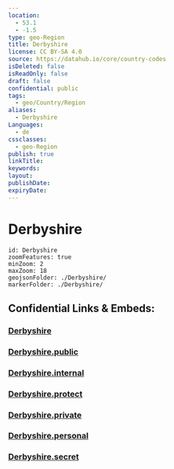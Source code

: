 ```yaml
---
location:
  - 53.1
  - -1.5
type: geo-Region
title: Derbyshire
license: CC BY-SA 4.0
source: https://datahub.io/core/country-codes
isDeleted: false
isReadOnly: false
draft: false
confidential: public
tags:
  - geo/Country/Region
aliases:
  - Derbyshire
Languages:
  - de
cssclasses:
  - geo-Region
publish: true
linkTitle:
keywords:
layout:
publishDate:
expiryDate:
---
```


# Derbyshire

```leaflet
id: Derbyshire
zoomFeatures: true 
minZoom: 2 
maxZoom: 18
geojsonFolder: ./Derbyshire/
markerFolder: ./Derbyshire/
```


## Confidential Links & Embeds: 

### [Derbyshire](/_Standards/Earth/Continent/Europe/Europe~North/UK/England/Regions~England/East_Midlands/Derbyshire.md) 

### [Derbyshire.public](/_public/Earth/Continent/Europe/Europe~North/UK/England/Regions~England/East_Midlands/Derbyshire.public.md) 

### [Derbyshire.internal](/_internal/Earth/Continent/Europe/Europe~North/UK/England/Regions~England/East_Midlands/Derbyshire.internal.md) 

### [Derbyshire.protect](/_protect/Earth/Continent/Europe/Europe~North/UK/England/Regions~England/East_Midlands/Derbyshire.protect.md) 

### [Derbyshire.private](/_private/Earth/Continent/Europe/Europe~North/UK/England/Regions~England/East_Midlands/Derbyshire.private.md) 

### [Derbyshire.personal](/_personal/Earth/Continent/Europe/Europe~North/UK/England/Regions~England/East_Midlands/Derbyshire.personal.md) 

### [Derbyshire.secret](/_secret/Earth/Continent/Europe/Europe~North/UK/England/Regions~England/East_Midlands/Derbyshire.secret.md)

